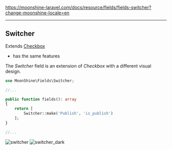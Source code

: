 https://moonshine-laravel.com/docs/resource/fields/fields-switcher?change-moonshine-locale=en

------

## Switcher

Extends [Checkbox](https://moonshine-laravel.com/docs/resource/fields/fields-checkbox)
* has the same features  

The *Switcher* field is an extension of *Checkbox* with a different visual design.

```php
use MoonShine\Fields\Switcher;

//...

public function fields(): array
{
    return [
        Switcher::make('Publish', 'is_publish')
    ];
}

//...
```
![switcher](https://moonshine-laravel.com/screenshots/switcher.png)
![switcher_dark](https://moonshine-laravel.com/screenshots/switcher_dark.png)
